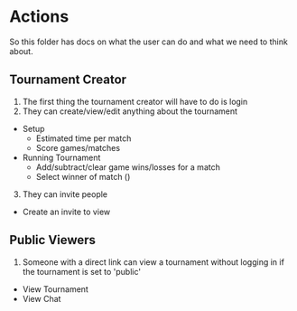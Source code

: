 # Actions

So this folder has docs on what the user can do and what we need to think about.

## Tournament Creator

1. The first thing the tournament creator will have to do is login
2. They can create/view/edit anything about the tournament
  * Setup
    * Estimated time per match
    * Score games/matches
  * Running Tournament
    * Add/subtract/clear game wins/losses for a match
    * Select winner of match ()
3. They can invite people
  * Create an invite to view

## Public Viewers

1. Someone with a direct link can view a tournament without logging in if the tournament is set to 'public'
  * View Tournament
  * View Chat



